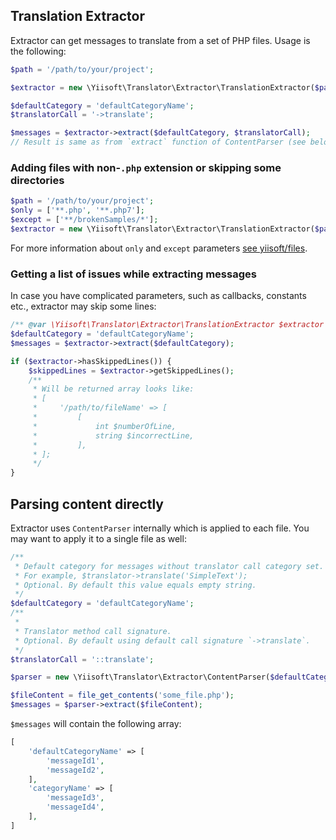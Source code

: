 ## Translation Extractor

Extractor can get messages to translate from a set of PHP files. Usage is the following:

```php
$path = '/path/to/your/project';

$extractor = new \Yiisoft\Translator\Extractor\TranslationExtractor($path);

$defaultCategory = 'defaultCategoryName';
$translatorCall = '->translate';

$messages = $extractor->extract($defaultCategory, $translatorCall);
// Result is same as from `extract` function of ContentParser (see below).
```

### Adding files with non-`.php` extension or skipping some directories

```php
$path = '/path/to/your/project';
$only = ['**.php', '**.php7'];
$except = ['**/brokenSamples/*'];
$extractor = new \Yiisoft\Translator\Extractor\TranslationExtractor($path, $only, $except);
```

For more information about `only` and `except` parameters [see yiisoft/files](https://github.com/yiisoft/files).

### Getting a list of issues while extracting messages

In case you have complicated parameters, such as callbacks, constants etc., extractor may skip some lines:

```php
/** @var \Yiisoft\Translator\Extractor\TranslationExtractor $extractor */
$defaultCategory = 'defaultCategoryName';
$messages = $extractor->extract($defaultCategory);

if ($extractor->hasSkippedLines()) {
    $skippedLines = $extractor->getSkippedLines();
    /**
     * Will be returned array looks like: 
     * [
     *     '/path/to/fileName' => [
     *         [
     *             int $numberOfLine,
     *             string $incorrectLine,
     *         ],
     * ];
     */
}
```

## Parsing content directly

Extractor uses `ContentParser` internally which is applied to each file. You may want to apply it to a single file
as well:

```php
/**
 * Default category for messages without translator call category set. 
 * For example, $translator->translate('SimpleText');
 * Optional. By default this value equals empty string.
 */
$defaultCategory = 'defaultCategoryName';
/**
 * 
 * Translator method call signature.
 * Optional. By default using default call signature `->translate`.
 */  
$translatorCall = '::translate';

$parser = new \Yiisoft\Translator\Extractor\ContentParser($defaultCategory, $translatorCall);

$fileContent = file_get_contents('some_file.php');
$messages = $parser->extract($fileContent);
```

`$messages` will contain the following array:

```php
[
    'defaultCategoryName' => [
        'messageId1',
        'messageId2',
    ],
    'categoryName' => [
        'messageId3',
        'messageId4',
    ],
]
```
